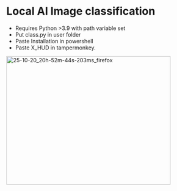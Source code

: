 # Local AI Image classification
- Requires Python >3.9 with path variable set
- Put class.py in user folder
- Paste Installation in powershell
- Paste X_HUD in tampermonkey.

<img width="430" height="337" alt="25-10-20_20h-52m-44s-203ms_firefox" src="https://github.com/user-attachments/assets/c26fc58e-2e97-4378-bd02-c64194636fb3" />
